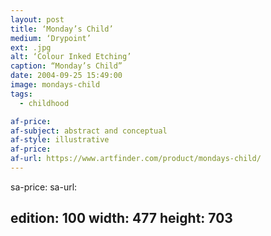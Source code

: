 ```yaml
---
layout: post
title: ‘Monday’s Child’
medium: ‘Drypoint’
ext: .jpg
alt: ‘Colour Inked Etching’
caption: “Monday’s Child”
date: 2004-09-25 15:49:00
image: mondays-child
tags:
  - childhood

af-price:
af-subject: abstract and conceptual
af-style: illustrative
af-price:
af-url: https://www.artfinder.com/product/mondays-child/
---
```



sa-price:
sa-url:

edition: 100
width: 477
height: 703
---

